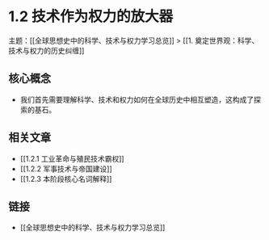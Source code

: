 # 1.2 技术作为权力的放大器

主题：[[全球思想史中的科学、技术与权力学习总览]] > [[1. 奠定世界观：科学、技术与权力的历史纠缠]]

## 核心概念

- 我们首先需要理解科学、技术和权力如何在全球历史中相互塑造，这构成了探索的基石。

## 相关文章

- [[1.2.1 工业革命与殖民技术霸权]]
- [[1.2.2 军事技术与帝国建设]]
- [[1.2.3 本阶段核心名词解释]]

## 链接

- [[全球思想史中的科学、技术与权力学习总览]]
